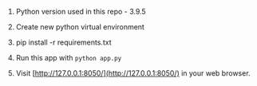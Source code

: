 1. Python version used in this repo - 3.9.5

2. Create new python virtual environment

3. pip install -r requirements.txt

4. Run this app with `python app.py` 

5. Visit [http://127.0.0.1:8050/](http://127.0.0.1:8050/)  in your web browser.